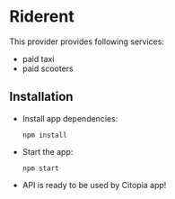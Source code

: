 # Riderent

This provider provides following services:

* paid taxi
* paid scooters

## Installation

* Install app dependencies:

    `npm install`

* Start the app:

    `npm start`
    
* API is ready to be used by Citopia app!